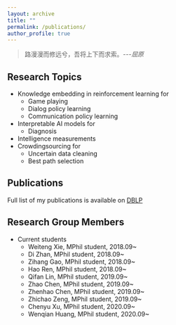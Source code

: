 ```yaml
---
layout: archive
title: ""
permalink: /publications/
author_profile: true
---
```



> 路漫漫而修远兮，吾将上下而求索。---<cite>屈原</cite>

Research Topics
------
* Knowledge embedding in reinforcement learning for
  * Game playing
  * Dialog policy learning
  * Communication policy learning
* Interpretable AI models for
  * Diagnosis
* Intelligence measurements
* Crowdingsourcing for
  * Uncertain data cleaning
  * Best path selection

Publications
------
Full list of my publications is available on [DBLP](https://dblp.org/pid/165/3321.html)

Research Group Members
------
* Current students
  * Weiteng Xie, MPhil student, 2018.09~
  * Di Zhan, MPhil student, 2018.09~
  * Zihang Gao, MPhil student, 2018.09~
  * Hao Ren, MPhil student, 2018.09~
  * Qifan Lin, MPhil student, 2019.09~
  * Zhao Chen, MPhil student, 2019.09~
  * Zhenhao Chen, MPhil student, 2019.09~
  * Zhichao Zeng, MPhil student, 2019.09~
  * Chenyu Xu, MPhil student, 2020.09~
  * Wenqian Huang, MPhil student, 2020.09~

<div style='display: none'>
{% if author.googlescholar %}
  You can also find my articles on <u><a href="{{author.googlescholar}}">my Google Scholar profile</a>.</u>
{% endif %}

{% include base_path %}

{% for post in site.publications reversed %}
  {% include archive-single.html %}
{% endfor %}
</div>